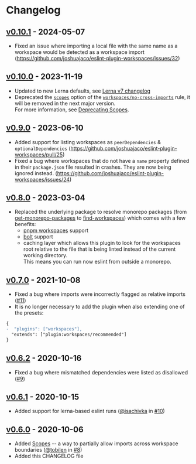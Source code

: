 # Changelog

## [v0.10.1] - 2024-05-07

- Fixed an issue where importing a local file with the same name as a workspace would be detected as a workspace import (https://github.com/joshuajaco/eslint-plugin-workspaces/issues/32)

## [v0.10.0] - 2023-11-19

- Updated to new Lerna defaults, see [Lerna v7 changelog](https://github.com/lerna/lerna/blob/main/CHANGELOG.md#breaking-changes)
- Deprecated the [`scopes`](https://github.com/joshuajaco/eslint-plugin-workspaces/blob/main/docs/rules/no-cross-imports.md#scopes-deprecated) option of the [`workspaces/no-cross-imports`](https://github.com/joshuajaco/eslint-plugin-workspaces/blob/main/docs/rules/no-cross-imports.md) rule, it will be removed in the next major version.  
  For more information, see [Deprecating Scopes](https://github.com/joshuajaco/eslint-plugin-workspaces/blob/main/docs/deprecating-scopes.md).

## [v0.9.0] - 2023-06-10

- Added support for listing workspaces as `peerDependencies` & `optionalDependencies` (https://github.com/joshuajaco/eslint-plugin-workspaces/pull/25)
- Fixed a bug where workspaces that do not have a `name` property defined in their `package.json` file resulted in crashes. They are now being ignored instead. (https://github.com/joshuajaco/eslint-plugin-workspaces/issues/24)

## [v0.8.0] - 2023-03-04

- Replaced the underlying package to resolve monorepo packages (from [get-monorepo-packages](https://github.com/azz/get-monorepo-packages) to [find-workspaces](https://github.com/joshuajaco/find-workspaces)) which comes with a few benefits:
  - [pnpm workspaces](https://pnpm.io/workspaces) support
  - [bolt](https://github.com/boltpkg/bolt) support
  - caching layer which allows this plugin to look for the workspaces root relative to the file that is being linted instead of the current working directory.  
    This means you can run now eslint from outside a monorepo.

## [v0.7.0] - 2021-10-08

- Fixed a bug where imports were incorrectly flagged as relative imports ([#11](https://github.com/joshuajaco/eslint-plugin-workspaces/issues/11))
- It is no longer necessary to add the plugin when also extending one of the presets:

```patch
{
-  "plugins": ["workspaces"],
  "extends": ["plugin:workspaces/recommended"]
}
```

## [v0.6.2] - 2020-10-16

- Fixed a bug where mismatched dependencies were listed as disallowed ([#9](https://github.com/joshuajaco/eslint-plugin-workspaces/issues/9))

## [v0.6.1] - 2020-10-15

- Added support for lerna-based eslint runs ([@isachivka](https://github.com/isachivka) in [#10](https://github.com/joshuajaco/eslint-plugin-workspaces/pull/10))

## [v0.6.0] - 2020-10-06

- Added [Scopes](https://github.com/joshuajaco/eslint-plugin-workspaces/blob/main/docs/rules/no-cross-imports.md#scopes) -- a way to partially allow imports across workspace boundaries ([@tobilen](https://github.com/tobilen) in [#8](https://github.com/joshuajaco/eslint-plugin-workspaces/pull/8))
- Added this CHANGELOG file

[v0.10.1]: https://github.com/joshuajaco/eslint-plugin-workspaces/compare/v0.10.0...v0.10.1
[v0.10.0]: https://github.com/joshuajaco/eslint-plugin-workspaces/compare/v0.9.0...v0.10.0
[v0.9.0]: https://github.com/joshuajaco/eslint-plugin-workspaces/compare/v0.8.0...v0.9.0
[v0.8.0]: https://github.com/joshuajaco/eslint-plugin-workspaces/compare/v0.7.0...v0.8.0
[v0.7.0]: https://github.com/joshuajaco/eslint-plugin-workspaces/compare/v0.6.2...v0.7.0
[v0.6.2]: https://github.com/joshuajaco/eslint-plugin-workspaces/compare/v0.6.1...v0.6.2
[v0.6.1]: https://github.com/joshuajaco/eslint-plugin-workspaces/compare/v0.6.0...v0.6.1
[v0.6.0]: https://github.com/joshuajaco/eslint-plugin-workspaces/compare/v0.5.5...v0.6.0
